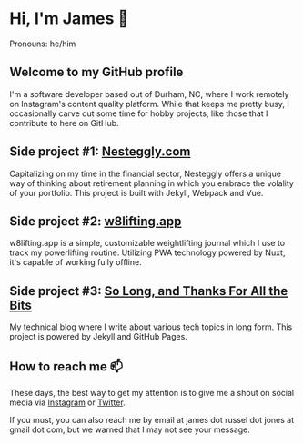 # Hi, I'm James 👋

Pronouns: he/him

## Welcome to my GitHub profile

I'm a software developer based out of Durham, NC, where I work remotely on Instagram's content quality platform. While that keeps me pretty busy, I occasionally carve out some time for hobby projects, like those that I contribute to here on GitHub.

## Side project #1: [Nesteggly.com](https://www.nesteggly.com)

Capitalizing on my time in the financial sector, Nesteggly offers a unique way of thinking about retirement planning in which you embrace the volality of your portfolio. This project is built with Jekyll, Webpack and Vue.

## Side project #2: [w8lifting.app](https://w8lifting.app)

w8lifting.app is a simple, customizable weightlifting journal which I use to track my powerlifting routine. Utilizing PWA technology powered by Nuxt, it's capable of working fully offline.

## Side project #3: [So Long, and Thanks For All the Bits](https://blog.cumulosoftware.com/)

My technical blog where I write about various tech topics in long form. This project is powered by Jekyll and GitHub Pages.

## How to reach me 📫

These days, the best way to get my attention is to give me a shout on social media via [Instagram](https://www.instagram.com/mrjonze) or [Twitter](https://twitter.com/james_output).

If you must, you can also reach me by email at james dot russel dot jones at gmail dot com, but we warned that I may not see your message.

